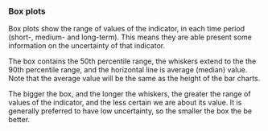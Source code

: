 ### Box plots

Box plots show the range of values of the indicator, in each time period (short-, medium- and long-term).
This means they are able present some information on the uncertainty of that indicator.

The box contains the 50th percentile range, the whiskers extend to the the 90th percentile range, and the horizontal line is average (median) value.
Note that the average value will be the same as the height of the bar charts.

The bigger the box, and the longer the whiskers, the greater the range of values of the indicator, and the less certain we are about its value.
It is generally preferred to have low uncertainty, so the smaller the box the be better.




